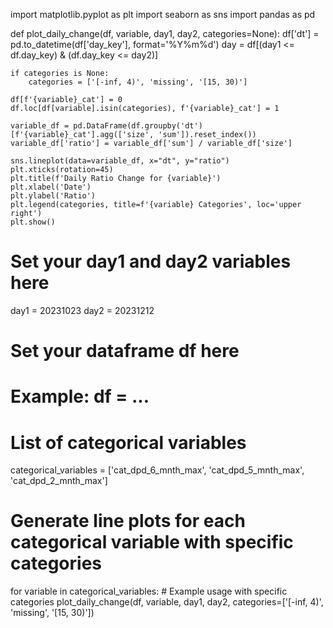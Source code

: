 import matplotlib.pyplot as plt
import seaborn as sns
import pandas as pd

def plot_daily_change(df, variable, day1, day2, categories=None):
    df['dt'] = pd.to_datetime(df['day_key'], format='%Y%m%d')
    day = df[(day1 <= df.day_key) & (df.day_key <= day2)]

    if categories is None:
        categories = ['[-inf, 4)', 'missing', '[15, 30)']

    df[f'{variable}_cat'] = 0
    df.loc[df[variable].isin(categories), f'{variable}_cat'] = 1

    variable_df = pd.DataFrame(df.groupby('dt')[f'{variable}_cat'].agg(['size', 'sum']).reset_index())
    variable_df['ratio'] = variable_df['sum'] / variable_df['size']

    sns.lineplot(data=variable_df, x="dt", y="ratio")
    plt.xticks(rotation=45)
    plt.title(f'Daily Ratio Change for {variable}')
    plt.xlabel('Date')
    plt.ylabel('Ratio')
    plt.legend(categories, title=f'{variable} Categories', loc='upper right')
    plt.show()

# Set your day1 and day2 variables here
day1 = 20231023
day2 = 20231212

# Set your dataframe df here
# Example: df = ...

# List of categorical variables
categorical_variables = ['cat_dpd_6_mnth_max', 'cat_dpd_5_mnth_max', 'cat_dpd_2_mnth_max']

# Generate line plots for each categorical variable with specific categories
for variable in categorical_variables:
    # Example usage with specific categories
    plot_daily_change(df, variable, day1, day2, categories=['[-inf, 4)', 'missing', '[15, 30)'])

